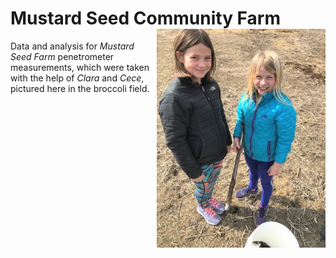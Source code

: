
# Mustard Seed Community Farm <img align="right" width="270" height="350" src="pics/clara-and-cece.jpg">

Data and analysis for *Mustard Seed Farm* penetrometer measurements,
which were taken with the help of *Clara* and *Cece*, pictured here in
the broccoli field.
